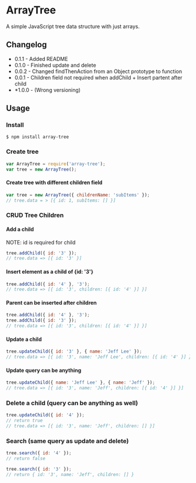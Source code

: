 ArrayTree
=========

A simple JavaScript tree data structure with just arrays.


## Changelog
- 0.1.1 - Added README
- 0.1.0 - Finished update and delete
- 0.0.2 - Changed findThenAction from an Object prototype to function
- 0.0.1 - Children field not required when addChild + Insert partent after child
- *1.0.0 - (Wrong versioning)

## Usage

### Install

    $ npm install array-tree

### Create tree
```javascript
var ArrayTree = require('array-tree');
var tree = new ArrayTree();
```

#### Create tree with different children field
```javascript
var tree = new ArrayTree({ childrenName: 'subItems' });
// tree.data = > [{ id: 1, subItems: [] }]
```

### CRUD Tree Children

#### Add a child
NOTE: id is required for child
```javascript
tree.addChild({ id: '3' });
// tree.data => [{ id: '3' }]
```

#### Insert element as a child of {id: '3'}
```javascript
tree.addChild({ id: '4' }, '3');
// tree.data => [{ id: '3', children: [{ id: '4' }] }]
```

#### Parent can be inserted after children
```javascript
tree.addChild({ id: '4' }, '3');
tree.addChild({ id: '3' });
// tree.data => [{ id: '3', children: [{ id: '4' }] }]
```

#### Update a child
```javascript
tree.updateChild({ id: '3' }, { name: 'Jeff Lee' });
// tree.data => [{ id: '3', name: 'Jeff Lee', children: [{ id: '4' }] }]
```

#### Update query can be anything
```javascript
tree.updateChild({ name: 'Jeff Lee' }, { name: 'Jeff' });
// tree.data => [{ id: '3', name: 'Jeff', children: [{ id: '4' }] }]
```

### Delete a child (query can be anything as well)
```javascript
tree.updateChild({ id: '4' });
// return true
// tree.data => [{ id: '3', name: 'Jeff', children: [] }]
```

### Search (same query as update and delete)
```javascript
tree.search({ id: '4' });
// return false

tree.search({ id: '3' });
// return { id: '3', name: 'Jeff', children: [] }
```
